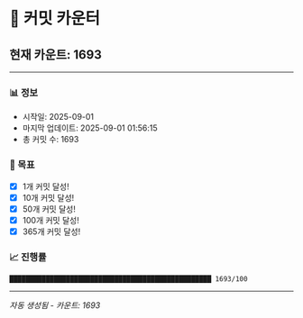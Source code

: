 # 🔢 커밋 카운터

## 현재 카운트: 1693

---

### 📊 정보
- 시작일: 2025-09-01
- 마지막 업데이트: 2025-09-01 01:56:15
- 총 커밋 수: 1693

### 🎯 목표
- [x] 1개 커밋 달성!
- [x] 10개 커밋 달성!
- [x] 50개 커밋 달성!
- [x] 100개 커밋 달성!
- [x] 365개 커밋 달성!

### 📈 진행률
```
██████████████████████████████████████████████████ 1693/100
```

---
*자동 생성됨 - 카운트: 1693*
